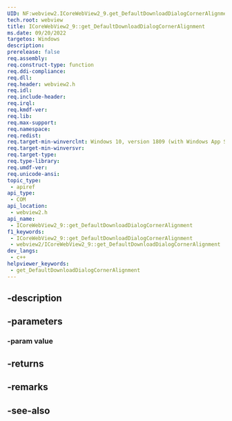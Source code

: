 ```yaml
---
UID: NF:webview2.ICoreWebView2_9.get_DefaultDownloadDialogCornerAlignment
tech.root: webview
title: ICoreWebView2_9::get_DefaultDownloadDialogCornerAlignment
ms.date: 09/20/2022
targetos: Windows
description: 
prerelease: false
req.assembly: 
req.construct-type: function
req.ddi-compliance: 
req.dll: 
req.header: webview2.h
req.idl: 
req.include-header: 
req.irql: 
req.kmdf-ver: 
req.lib: 
req.max-support: 
req.namespace: 
req.redist: 
req.target-min-winverclnt: Windows 10, version 1809 (with Windows App SDK 1.1 or later)
req.target-min-winversvr: 
req.target-type: 
req.type-library: 
req.umdf-ver: 
req.unicode-ansi: 
topic_type:
 - apiref
api_type:
 - COM
api_location:
 - webview2.h
api_name:
 - ICoreWebView2_9::get_DefaultDownloadDialogCornerAlignment
f1_keywords:
 - ICoreWebView2_9::get_DefaultDownloadDialogCornerAlignment
 - webview2/ICoreWebView2_9::get_DefaultDownloadDialogCornerAlignment
dev_langs:
 - c++
helpviewer_keywords:
 - get_DefaultDownloadDialogCornerAlignment
---
```


## -description

## -parameters

### -param value

## -returns

## -remarks

## -see-also

